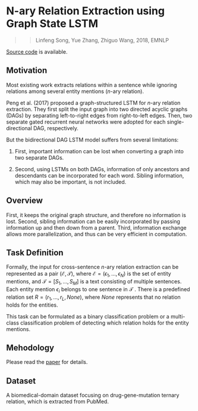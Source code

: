 # N-ary Relation Extraction using Graph State LSTM

>> Linfeng Song, Yue Zhang, Zhiguo Wang, 2018, EMNLP

[Source code](https://github.com/freesunshine0316/nary-grn) is available.

## Motivation

Most existing work extracts relations within a sentence while ignoring relations among several entity mentions ($n$-ary relation).

Peng et al. (2017) proposed a graph-structured LSTM for $n$-ary relation extraction. They first split the input graph into two directed acyclic graphs (DAGs) by separating left-to-right edges from right-to-left edges. Then, two separate gated recurrent neural networks were adopted for each single-directional DAG, respectively.

But the bidirectional DAG LSTM model suffers from several limitations:

1. First, important information can be lost when converting a graph into two separate DAGs.

2. Second, using LSTMs on both DAGs, information of only ancestors and descendants can be incorporated for each word. Sibling information, which may also be important, is not included.

## Overview

First, it keeps the original graph structure, and therefore no information is lost. Second, sibling information can be easily incorporated by passing information up and then down from a parent. Third, information exchange allows more parallelization, and thus can be very efficient in computation.

## Task Definition

Formally, the input for cross-sentence $n$-ary relation extraction can be represented as a pair $(\mathcal{E}, \mathcal{T})$, where $\mathcal{E} = (\epsilon_1,\dots, \epsilon_N)$ is the set of entity mentions, and $\mathcal{T} = [S_1,\dots,S_M]$ is a text consisting of multiple sentences. Each entity mention $\epsilon_i$ belongs to one sentence in $\mathcal{T}$ . There is a predefined relation set $R = (r_1,\dots,r_L, None)$, where $None$ represents that no relation holds for the entities.

This task can be formulated as a binary classification problem or a multi-class classification problem of detecting which relation holds for the entity mentions.

## Mehodology

Please read the [paper](https://arxiv.org/abs/1808.09101) for details.

## Dataset

A biomedical-domain dataset focusing on drug-gene-mutation ternary relation, which is extracted from PubMed.